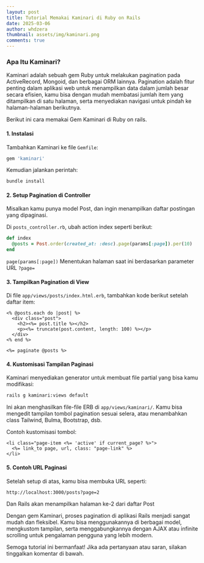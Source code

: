 ```yaml
---
layout: post
title: Tutorial Memakai Kaminari di Ruby on Rails
date: 2025-03-06
author: whdzera
thumbnail: assets/img/kaminari.png
comments: true
---
```

### Apa Itu Kaminari?
Kaminari adalah sebuah gem Ruby untuk melakukan pagination pada ActiveRecord, Mongoid, dan berbagai ORM lainnya. 
Pagination adalah fitur penting dalam aplikasi web untuk menampilkan data dalam jumlah besar secara efisien, kamu bisa dengan mudah membatasi jumlah item yang ditampilkan di satu halaman, serta menyediakan navigasi untuk pindah ke halaman-halaman berikutnya.

Berikut ini cara memakai Gem Kaminari di Ruby on rails.

#### 1. Instalasi

Tambahkan Kaminari ke file `Gemfile`:
```ruby
gem 'kaminari'
```
Kemudian jalankan perintah:
```ruby
bundle install
```

#### 2. Setup Pagination di Controller

Misalkan kamu punya model Post, dan ingin menampilkan daftar postingan yang dipaginasi.

Di `posts_controller.rb`, ubah action index seperti berikut:
```ruby
def index
  @posts = Post.order(created_at: :desc).page(params[:page]).per(10)
end
```
`page(params[:page])` Menentukan halaman saat ini berdasarkan parameter URL `?page=`

#### 3. Tampilkan Pagination di View

Di file `app/views/posts/index.html.erb`, tambahkan kode berikut setelah daftar item:
```erb
<% @posts.each do |post| %>
  <div class="post">
    <h2><%= post.title %></h2>
    <p><%= truncate(post.content, length: 100) %></p>
  </div>
<% end %>

<%= paginate @posts %>
```

#### 4. Kustomisasi Tampilan Paginasi

Kaminari menyediakan generator untuk membuat file partial yang bisa kamu modifikasi:
```bash
rails g kaminari:views default
```

Ini akan menghasilkan file-file ERB di `app/views/kaminari/`. Kamu bisa mengedit tampilan tombol pagination sesuai selera, atau menambahkan class Tailwind, Bulma, Bootstrap, dsb.

Contoh kustomisasi tombol:
```erb
<li class="page-item <%= 'active' if current_page? %>">
  <%= link_to page, url, class: "page-link" %>
</li>
```

#### 5. Contoh URL Paginasi

Setelah setup di atas, kamu bisa membuka URL seperti:
```
http://localhost:3000/posts?page=2
```
Dan Rails akan menampilkan halaman ke-2 dari daftar Post

Dengan gem Kaminari, proses pagination di aplikasi Rails menjadi sangat mudah dan fleksibel. Kamu bisa menggunakannya di berbagai model, mengkustom tampilan, serta menggabungkannya dengan AJAX atau infinite scrolling untuk pengalaman pengguna yang lebih modern.

Semoga tutorial ini bermanfaat! Jika ada pertanyaan atau saran, silakan tinggalkan komentar di bawah.

